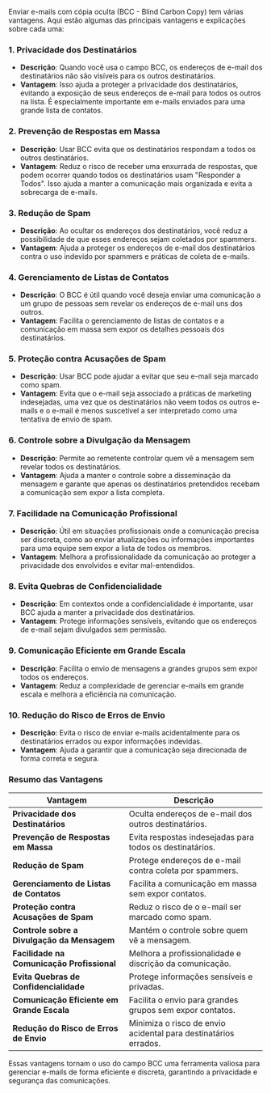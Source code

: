 Enviar e-mails com cópia oculta (BCC - Blind Carbon Copy) tem várias vantagens. Aqui estão algumas das principais vantagens e explicações sobre cada uma:

### 1. **Privacidade dos Destinatários**

- **Descrição**: Quando você usa o campo BCC, os endereços de e-mail dos destinatários não são visíveis para os outros destinatários.
- **Vantagem**: Isso ajuda a proteger a privacidade dos destinatários, evitando a exposição de seus endereços de e-mail para todos os outros na lista. É especialmente importante em e-mails enviados para uma grande lista de contatos.

### 2. **Prevenção de Respostas em Massa**

- **Descrição**: Usar BCC evita que os destinatários respondam a todos os outros destinatários.
- **Vantagem**: Reduz o risco de receber uma enxurrada de respostas, que podem ocorrer quando todos os destinatários usam "Responder a Todos". Isso ajuda a manter a comunicação mais organizada e evita a sobrecarga de e-mails.

### 3. **Redução de Spam**

- **Descrição**: Ao ocultar os endereços dos destinatários, você reduz a possibilidade de que esses endereços sejam coletados por spammers.
- **Vantagem**: Ajuda a proteger os endereços de e-mail dos destinatários contra o uso indevido por spammers e práticas de coleta de e-mails.

### 4. **Gerenciamento de Listas de Contatos**

- **Descrição**: O BCC é útil quando você deseja enviar uma comunicação a um grupo de pessoas sem revelar os endereços de e-mail uns dos outros.
- **Vantagem**: Facilita o gerenciamento de listas de contatos e a comunicação em massa sem expor os detalhes pessoais dos destinatários.

### 5. **Proteção contra Acusações de Spam**

- **Descrição**: Usar BCC pode ajudar a evitar que seu e-mail seja marcado como spam.
- **Vantagem**: Evita que o e-mail seja associado a práticas de marketing indesejadas, uma vez que os destinatários não veem todos os outros e-mails e o e-mail é menos suscetível a ser interpretado como uma tentativa de envio de spam.

### 6. **Controle sobre a Divulgação da Mensagem**

- **Descrição**: Permite ao remetente controlar quem vê a mensagem sem revelar todos os destinatários.
- **Vantagem**: Ajuda a manter o controle sobre a disseminação da mensagem e garante que apenas os destinatários pretendidos recebam a comunicação sem expor a lista completa.

### 7. **Facilidade na Comunicação Profissional**

- **Descrição**: Útil em situações profissionais onde a comunicação precisa ser discreta, como ao enviar atualizações ou informações importantes para uma equipe sem expor a lista de todos os membros.
- **Vantagem**: Melhora a profissionalidade da comunicação ao proteger a privacidade dos envolvidos e evitar mal-entendidos.

### 8. **Evita Quebras de Confidencialidade**

- **Descrição**: Em contextos onde a confidencialidade é importante, usar BCC ajuda a manter a privacidade dos destinatários.
- **Vantagem**: Protege informações sensíveis, evitando que os endereços de e-mail sejam divulgados sem permissão.

### 9. **Comunicação Eficiente em Grande Escala**

- **Descrição**: Facilita o envio de mensagens a grandes grupos sem expor todos os endereços.
- **Vantagem**: Reduz a complexidade de gerenciar e-mails em grande escala e melhora a eficiência na comunicação.

### 10. **Redução do Risco de Erros de Envio**

- **Descrição**: Evita o risco de enviar e-mails acidentalmente para os destinatários errados ou expor informações indevidas.
- **Vantagem**: Ajuda a garantir que a comunicação seja direcionada de forma correta e segura.

### Resumo das Vantagens

| **Vantagem**                       | **Descrição**                                                             |
|------------------------------------|---------------------------------------------------------------------------|
| **Privacidade dos Destinatários**  | Oculta endereços de e-mail dos outros destinatários.                        |
| **Prevenção de Respostas em Massa** | Evita respostas indesejadas para todos os destinatários.                   |
| **Redução de Spam**                | Protege endereços de e-mail contra coleta por spammers.                    |
| **Gerenciamento de Listas de Contatos** | Facilita a comunicação em massa sem expor contatos.                       |
| **Proteção contra Acusações de Spam** | Reduz o risco de o e-mail ser marcado como spam.                          |
| **Controle sobre a Divulgação da Mensagem** | Mantém o controle sobre quem vê a mensagem.                               |
| **Facilidade na Comunicação Profissional** | Melhora a profissionalidade e discrição da comunicação.                   |
| **Evita Quebras de Confidencialidade** | Protege informações sensíveis e privadas.                                 |
| **Comunicação Eficiente em Grande Escala** | Facilita o envio para grandes grupos sem expor contatos.                  |
| **Redução do Risco de Erros de Envio** | Minimiza o risco de envio acidental para destinatários errados.           |

Essas vantagens tornam o uso do campo BCC uma ferramenta valiosa para gerenciar e-mails de forma eficiente e discreta, garantindo a privacidade e segurança das comunicações.

